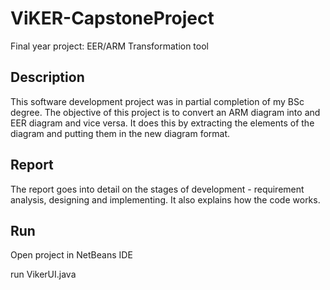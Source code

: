# ViKER-CapstoneProject
 Final year project: EER/ARM Transformation tool

## Description
This software development project was in partial completion of my BSc degree.
The objective of this project is to convert an ARM diagram into and EER diagram and vice versa. It does this by extracting the elements of the diagram and putting them in the new diagram format.

## Report
The report goes into detail on the stages of development - requirement analysis, designing and implementing. It also explains how the code works. 

## Run
Open project in NetBeans IDE

run VikerUI.java
